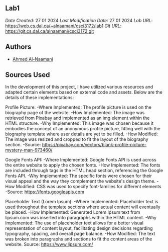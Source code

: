 ## Lab1

*Date Created*: 27 01 2024
*Last Modification Date*: 27 01 2024
*Lab URL*: https://web.cs.dal.ca/~alnaamani/csci3172/lab1
*Git URL*: https://git.cs.dal.ca/alnaamani/csci3172.git



## Authors

* [Ahmed Al-Naamani](ah666052@dal.ca)


## Sources Used

In the development of this project, I have utilized various resources and adapted certain elements based on external code and assets. Below are the details of these implementations:

Profile Picture:
-Where Implemented: The profile picture is used on the biography page of the website.
-How Implemented: The image was retrieved from Pixabay and implemented as an img element within the HTML structure.
-Why Implemented: This image was chosen because it embodies the concept of an anonymous profile picture, fitting well with the biography template where user details are yet to be filled.
-How Modified: The image was resized and cropped to fit the layout of the biography section.
-Source: https://pixabay.com/vectors/blank-profile-picture-mystery-man-973460/ 


Google Fonts API:
-Where Implemented: Google Fonts API is used across the entire website to apply the chosen fonts.
-How Implemented: The fonts are included through <link> tags in the HTML head section, referencing the Google Fonts API.
-Why Implemented: The specific fonts were chosen for their visual appeal and the way they complement the website's design theme.
-How Modified: CSS was used to specify font-families for different elements
-Source: https://fonts.googleapis.com


Placeholder Text (Lorem Ipsum):
-Where Implemented: Placeholder text is used throughout the template sections where actual content will eventually be placed.
-How Implemented: Generated Lorem Ipsum text from lipsum.com was inserted into paragraphs within the HTML content.
-Why Implemented: The use of placeholder text allows for a better visual representation of content layout, facilitating design decisions regarding typography, spacing, and overall page balance.
-How Modified: The text was broken into paragraphs and sections to fit the content areas of the website.
Source: https://www.lipsum.com/